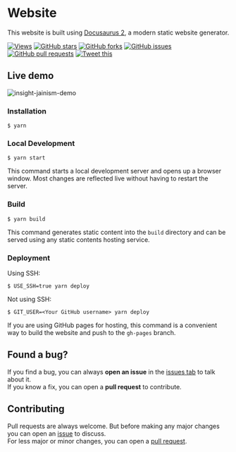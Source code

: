 # Website

This website is built using [Docusaurus 2](https://docusaurus.io/), a modern static website generator.

[![Views](https://hits.seeyoufarm.com/api/count/incr/badge.svg?url=https%3A%2F%2Fgithub.com%2Fsohamsshah%2Finsight-jainism&count_bg=%23000000&title_bg=%23555555&icon=github.svg&icon_color=%23E7E7E7&title=views&edge_flat=true)](https://hits.seeyoufarm.com)
[![GitHub stars](https://img.shields.io/github/stars/sohamsshah/insight-jainism?style=flat-square)](https://github.com/sohamsshah/insight-jainism/stargazers)
[![GitHub forks](https://img.shields.io/github/forks/sohamsshah/insight-jainism?style=flat-square)](https://github.com/sohamsshah/insight-jainism/network)
[![GitHub issues](https://img.shields.io/github/issues/sohamsshah/insight-jainism?style=flat-square)](https://github.com/sohamsshah/insight-jainism/issues)
[![GitHub pull requests](https://img.shields.io/github/issues-pr/sohamsshah/insight-jainism?color=yellow&style=flat-square)](https://github.com/sohamsshah/insight-jainism/pulls)
[![Tweet this](https://img.shields.io/twitter/url?color=grey&label=Tweet%20this&logo=twitter&style=flat-square&url=https%3A%2F%2Fgithub.com%2Fsohamsshah%2Finsight-jainism)](https://twitter.com/intent/tweet?text=Woah!%20Check%20this%20out&url=https%3A%2F%2Fgithub.com%2Fsohamsshah%2Finsight-jainism)

## Live demo

![insight-jainism-demo](/src/assets/insight-jainism-demo.gif)

### Installation

```
$ yarn
```

### Local Development

```
$ yarn start
```

This command starts a local development server and opens up a browser window. Most changes are reflected live without having to restart the server.

### Build

```
$ yarn build
```

This command generates static content into the `build` directory and can be served using any static contents hosting service.

### Deployment

Using SSH:

```
$ USE_SSH=true yarn deploy
```

Not using SSH:

```
$ GIT_USER=<Your GitHub username> yarn deploy
```

If you are using GitHub pages for hosting, this command is a convenient way to build the website and push to the `gh-pages` branch.

## Found a bug?

If you find a bug, you can always **open an issue** in the [issues tab](https://github.com/sohamsshah/insight-jainism/issues) to talk about it.<br>
If you know a fix, you can open a **pull request** to contribute.

## Contributing

Pull requests are always welcome. But before making any major changes you can open an [issue](https://github.com/sohamsshah/insight-jainism/issues) to discuss.<br>
For less major or minor changes, you can open a [pull request](https://github.com/sohamsshah/insight-jainism/pulls).
